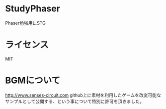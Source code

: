# StudyPhaser
Phaser勉強用にSTG

# ライセンス
MIT

# BGMについて
http://www.senses-circuit.com
github上に素材を利用したゲームを改変可能なサンプルとして公開する、という事について特別に許可を頂きました。



